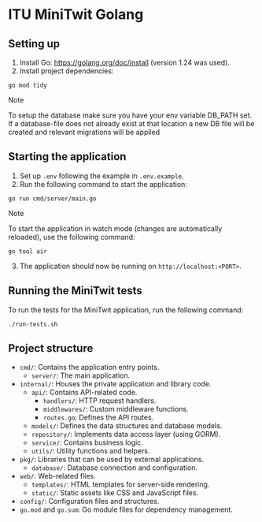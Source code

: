 # ITU MiniTwit Golang

## Setting up

1. Install Go: https://golang.org/doc/install (version 1.24 was used).
2. Install project dependencies:

```shell
go mod tidy
```

> [!NOTE]
> To setup the database make sure you have your env variable DB_PATH set. If a database-file does not already exist at
> that location a new DB file will be created and relevant migrations will be applied

## Starting the application

1. Set up `.env` following the example in `.env.example`.
2. Run the following command to start the application:

```shell
go run cmd/server/main.go
```

> [!NOTE]
> To start the application in watch mode (changes are automatically reloaded), use the following command:
> ```shell
> go tool air
> ```

3. The application should now be running on `http://localhost:<PORT>`.

## Running the MiniTwit tests

To run the tests for the MiniTwit application, run the following command:

```shell
./run-tests.sh
```

## Project structure

* `cmd/`: Contains the application entry points.
    * `server/`: The main application.
* `internal/`: Houses the private application and library code.
    * `api/`: Contains API-related code.
        * `handlers/`: HTTP request handlers.
        * `middlewares/`: Custom middleware functions.
        * `routes.go`: Defines the API routes.
    * `models/`: Defines the data structures and database models.
    * `repository/`: Implements data access layer (using GORM).
    * `service/`: Contains business logic.
    * `utils/`: Utility functions and helpers.
* `pkg/`: Libraries that can be used by external applications.
    * `database/`: Database connection and configuration.
* `web/`: Web-related files.
    * `templates/`: HTML templates for server-side rendering.
    * `static/`: Static assets like CSS and JavaScript files.
* `config/`: Configuration files and structures.
* `go.mod` and `go.sum`: Go module files for dependency management.